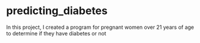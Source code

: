 # predicting_diabetes
In this project, I created a program for pregnant women over 21 years of age to determine if they have diabetes or not
